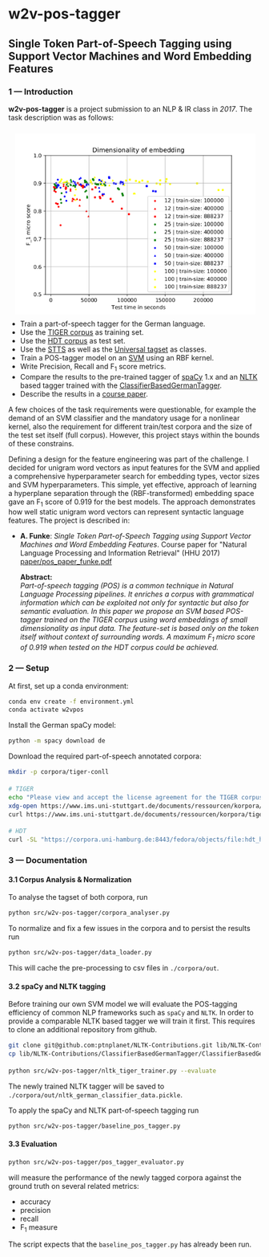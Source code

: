 # w2v-pos-tagger

## Single Token Part-of-Speech Tagging using Support Vector Machines and Word Embedding Features

### 1 — Introduction

**w2v-pos-tagger** is a project submission to an NLP & IR class in *2017*. The task description
was as follows:

<img align="right" width="480" height="360"
     src="img/embedding_size_train_size__test_time__f1_micro.png" style="margin:10px"
     alt="embedding size comparison">

<p align="left">

 * Train a part-of-speech tagger for the German language.
 * Use the [TIGER corpus](https://www.ims.uni-stuttgart.de/forschung/ressourcen/korpora/tiger/)
   as training set.
 * Use the [HDT corpus](https://corpora.uni-hamburg.de/hzsk/de/islandora/object/treebank:hdt)
   as test set.
 * Use the [STTS](http://www.sfs.uni-tuebingen.de/resources/stts-1999.pdf) as well as the
   [Universal tagset](https://universaldependencies.org/u/pos/) as classes.
 * Train a POS-tagger model on an
   [SVM](https://scikit-learn.org/stable/modules/generated/sklearn.svm.SVC.html)
   using an RBF kernel.
 * Write Precision, Recall and F<sub>1</sub> score metrics.
 * Compare the results to the pre-trained tagger of [spaCy](https://spacy.io/) 1.x and an
   [NLTK](https://www.nltk.org/) based tagger trained with the
   [ClassifierBasedGermanTagger](https://github.com/ptnplanet/NLTK-Contributions).
 * Describe the results in a [course paper](paper/pos_paper_funke.pdf).

A few choices of the task requirements were questionable, for example the demand of an SVM
classifier and the mandatory usage for a nonlinear kernel, also the requirement for different 
train/test corpora and the size of the test set itself (full corpus). However, this project stays
within the bounds of these constrains.

Defining a design for the feature engineering was part of the challenge. I decided for unigram word
vectors as input features for the SVM and applied a comprehensive hyperparameter search for 
embedding types, vector sizes and SVM hyperparameters. This simple, yet effective, approach of 
learning a hyperplane separation through the (RBF-transformed) embedding space gave an 
F<sub>1</sub> score of 0.919 for the best models. The approach demonstrates how well static unigram
word vectors can represent syntactic language features. The project is described in:

* **A. Funke**: *Single Token Part-of-Speech Tagging using Support Vector Machines and
  Word Embedding Features*. Course paper for "Natural Language Processing and Information
  Retrieval" (HHU 2017)  
  [paper/pos_paper_funke.pdf](paper/pos_paper_funke.pdf)

  **Abstract:**  
  *Part-of-speech tagging (POS) is a common technique in Natural Language Processing pipelines.
  It enriches a corpus with grammatical information which can be exploited not only for syntactic
  but also for semantic evaluation. In this paper we propose an SVM based POS-tagger trained
  on the TIGER corpus using word embeddings of small dimensionality as input data. The feature-set
  is based only on the token itself without context of surrounding words. A maximum F<sub>1</sub>
  micro score of 0.919 when tested on the HDT corpus could be achieved.*

</P>

### 2 — Setup

At first, set up a conda environment:

```bash
conda env create -f environment.yml
conda activate w2vpos
```

Install the German spaCy model:

```bash
python -m spacy download de
```

Download the required part-of-speech annotated corpora:

```bash
mkdir -p corpora/tiger-conll

# TIGER
echo "Please view and accept the license agreement for the TIGER corpus."
xdg-open https://www.ims.uni-stuttgart.de/documents/ressourcen/korpora/tiger-corpus/license/htmlicense.html
curl https://www.ims.uni-stuttgart.de/documents/ressourcen/korpora/tiger-corpus/download/tigercorpus-2.2.conll09.tar.gz | tar xvz -C corpora/tiger-conll

# HDT
curl -SL "https://corpora.uni-hamburg.de:8443/fedora/objects/file:hdt_hdt-conll/datastreams/hdt-conll-tar-xz/content?asOfDateTime=2016-02-17T15:38:47.643Z&download=true" | tar xvfJ - -C corpora
```

### 3 — Documentation

#### 3.1 Corpus Analysis & Normalization

To analyse the tagset of both corpora, run

```bash
python src/w2v-pos-tagger/corpora_analyser.py
```

To normalize and fix a few issues in the corpora and to persist the results run

```bash
python src/w2v-pos-tagger/data_loader.py
```

This will cache the pre-processing to csv files
in `./corpora/out`.



#### 3.2 spaCy and NLTK tagging

Before training our own SVM model we will evaluate the POS-tagging efficiency of common
NLP frameworks such as `spaCy` and `NLTK`. In order to provide a comparable NLTK based
tagger we will train it first. This requires to clone an additional repository from github.

```bash
git clone git@github.com:ptnplanet/NLTK-Contributions.git lib/NLTK-Contributions
cp lib/NLTK-Contributions/ClassifierBasedGermanTagger/ClassifierBasedGermanTagger.py src/w2v-pos-tagger/

python src/w2v-pos-tagger/nltk_tiger_trainer.py --evaluate
```

The newly trained NLTK tagger will be saved to `./corpora/out/nltk_german_classifier_data.pickle`.

To apply the spaCy and NLTK part-of-speech tagging run

```bash
python src/w2v-pos-tagger/baseline_pos_tagger.py
```


#### 3.3 Evaluation

```bash
python src/w2v-pos-tagger/pos_tagger_evaluator.py
```

will measure the performance of the newly tagged corpora against the ground truth
on several related metrics:

* accuracy
* precision
* recall
* F<sub>1</sub> measure

The script expects that the `baseline_pos_tagger.py` has already been run.
